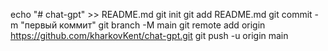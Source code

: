 echo "# chat-gpt" >> README.md 
git init 
git add README.md 
git commit -m "первый коммит" 
git branch -M main 
git remote add origin https://github.com/kharkovKent/chat-gpt.git
 git push -u origin main
